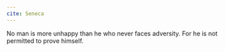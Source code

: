 ```yaml
---
cite: Seneca
---
```


No man is more unhappy than he who never faces adversity. For he is not permitted to prove himself.
